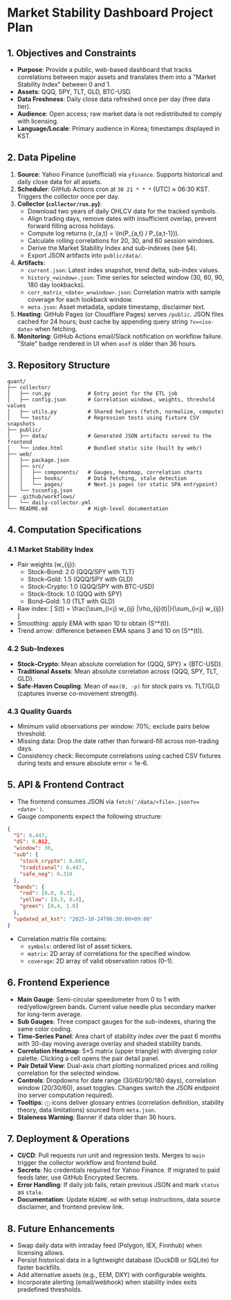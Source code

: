 # Market Stability Dashboard Project Plan

## 1. Objectives and Constraints

- **Purpose**: Provide a public, web-based dashboard that tracks correlations between major assets and translates them into a "Market Stability Index" between 0 and 1.
- **Assets**: QQQ, SPY, TLT, GLD, BTC-USD.
- **Data Freshness**: Daily close data refreshed once per day (free data tier).
- **Audience**: Open access; raw market data is not redistributed to comply with licensing.
- **Language/Locale**: Primary audience in Korea; timestamps displayed in KST.

## 2. Data Pipeline

1. **Source**: Yahoo Finance (unofficial) via `yfinance`. Supports historical and daily close data for all assets.
2. **Scheduler**: GitHub Actions cron at `30 21 * * *` (UTC) ≈ 06:30 KST. Triggers the collector once per day.
3. **Collector (`collector/run.py`)**:
   - Download two years of daily OHLCV data for the tracked symbols.
   - Align trading days, remove dates with insufficient overlap, prevent forward filling across holidays.
   - Compute log returns \(r_{a,t} = \ln(P_{a,t} / P_{a,t-1})\).
   - Calculate rolling correlations for 20, 30, and 60 session windows.
   - Derive the Market Stability Index and sub-indexes (see §4).
   - Export JSON artifacts into `public/data/`.
4. **Artifacts**:
   - `current.json`: Latest index snapshot, trend delta, sub-index values.
   - `history_<window>.json`: Time series for selected window (30, 60, 90, 180 day lookbacks).
   - `corr_matrix_<date>_w<window>.json`: Correlation matrix with sample coverage for each lookback window.
   - `meta.json`: Asset metadata, update timestamp, disclaimer text.
5. **Hosting**: GitHub Pages (or Cloudflare Pages) serves `/public`. JSON files cached for 24 hours; bust cache by appending query string `?v=<iso-date>` when fetching.
6. **Monitoring**: GitHub Actions email/Slack notification on workflow failure. "Stale" badge rendered in UI when `asof` is older than 36 hours.

## 3. Repository Structure

```
quant/
├── collector/
│   ├── run.py            # Entry point for the ETL job
│   ├── config.json       # Correlation windows, weights, threshold values
│   ├── utils.py          # Shared helpers (fetch, normalize, compute)
│   └── tests/            # Regression tests using fixture CSV snapshots
├── public/
│   ├── data/             # Generated JSON artifacts served to the frontend
│   └── index.html        # Bundled static site (built by web/)
├── web/
│   ├── package.json
│   ├── src/
│   │   ├── components/   # Gauges, heatmap, correlation charts
│   │   ├── hooks/        # Data fetching, stale detection
│   │   └── pages/        # Next.js pages (or static SPA entrypoint)
│   └── tsconfig.json
├── .github/workflows/
│   └── daily-collector.yml
└── README.md             # High-level documentation
```

## 4. Computation Specifications

### 4.1 Market Stability Index

- Pair weights \(w_{ij}\):
  - Stock–Bond: 2.0 (QQQ/SPY with TLT)
  - Stock–Gold: 1.5 (QQQ/SPY with GLD)
  - Stock–Crypto: 1.0 (QQQ/SPY with BTC-USD)
  - Stock–Stock: 1.0 (QQQ with SPY)
  - Bond–Gold: 1.0 (TLT with GLD)
- Raw index:
  \[
  S(t) = \frac{\sum_{i<j} w_{ij} |\rho_{ij}(t)|}{\sum_{i<j} w_{ij}}
  \]
- Smoothing: apply EMA with span 10 to obtain \(S^*(t)\).
- Trend arrow: difference between EMA spans 3 and 10 on \(S^*(t)\).

### 4.2 Sub-Indexes

- **Stock–Crypto**: Mean absolute correlation for \{QQQ, SPY\} × \{BTC-USD\}.
- **Traditional Assets**: Mean absolute correlation across \{QQQ, SPY, TLT, GLD\}.
- **Safe-Haven Coupling**: Mean of `max(0, -ρ)` for stock pairs vs. TLT/GLD (captures inverse co-movement strength).

### 4.3 Quality Guards

- Minimum valid observations per window: 70%; exclude pairs below threshold.
- Missing data: Drop the date rather than forward-fill across non-trading days.
- Consistency check: Recompute correlations using cached CSV fixtures during tests and ensure absolute error < 1e-6.

## 5. API & Frontend Contract

- The frontend consumes JSON via `fetch('/data/<file>.json?v=<date>')`.
- Gauge components expect the following structure:

```json
{
  "S": 0.447,
  "dS": 0.012,
  "window": 30,
  "sub": {
    "stock_crypto": 0.667,
    "traditional": 0.447,
    "safe_neg": 0.310
  },
  "bands": {
    "red": [0.0, 0.3],
    "yellow": [0.3, 0.4],
    "green": [0.4, 1.0]
  },
  "updated_at_kst": "2025-10-24T06:30:00+09:00"
}
```

- Correlation matrix file contains:
  - `symbols`: ordered list of asset tickers.
  - `matrix`: 2D array of correlations for the specified window.
  - `coverage`: 2D array of valid observation ratios (0–1).

## 6. Frontend Experience

- **Main Gauge**: Semi-circular speedometer from 0 to 1 with red/yellow/green bands. Current value needle plus secondary marker for long-term average.
- **Sub Gauges**: Three compact gauges for the sub-indexes, sharing the same color coding.
- **Time-Series Panel**: Area chart of stability index over the past 6 months with 30-day moving average overlay and shaded stability bands.
- **Correlation Heatmap**: 5×5 matrix (upper triangle) with diverging color palette. Clicking a cell opens the pair detail panel.
- **Pair Detail View**: Dual-axis chart plotting normalized prices and rolling correlation for the selected window.
- **Controls**: Dropdowns for date range (30/60/90/180 days), correlation window (20/30/60), asset toggles. Changes switch the JSON endpoint (no server computation required).
- **Tooltips**: `ⓘ` icons deliver glossary entries (correlation definition, stability theory, data limitations) sourced from `meta.json`.
- **Staleness Warning**: Banner if data older than 36 hours.

## 7. Deployment & Operations

- **CI/CD**: Pull requests run unit and regression tests. Merges to `main` trigger the collector workflow and frontend build.
- **Secrets**: No credentials required for Yahoo Finance. If migrated to paid feeds later, use GitHub Encrypted Secrets.
- **Error Handling**: If daily job fails, retain previous JSON and mark `status` as `stale`.
- **Documentation**: Update `README.md` with setup instructions, data source disclaimer, and frontend preview link.

## 8. Future Enhancements

- Swap daily data with intraday feed (Polygon, IEX, Finnhub) when licensing allows.
- Persist historical data in a lightweight database (DuckDB or SQLite) for faster backfills.
- Add alternative assets (e.g., EEM, DXY) with configurable weights.
- Incorporate alerting (email/webhook) when stability index exits predefined thresholds.

